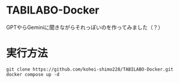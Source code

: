﻿# TABILABO-Docker
GPTやらGeminiに聞きながらそれっぽいのを作ってみました（？）

# 実行方法
`git clone https://github.com/kohei-shimo228/TABILABO-Docker.git`<br>
`docker compose up -d`

